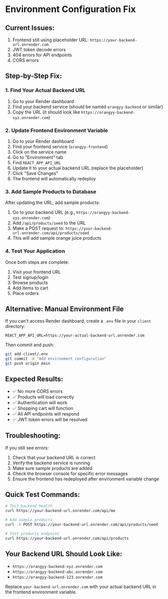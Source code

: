 # Environment Configuration Fix

## Current Issues:
1. Frontend still using placeholder URL: `https://your-backend-url.onrender.com`
2. JWT token decode errors
3. 404 errors for API endpoints
4. CORS errors

## Step-by-Step Fix:

### 1. Find Your Actual Backend URL

1. Go to your Render dashboard
2. Find your backend service (should be named `orangyy-backend` or similar)
3. Copy the URL (it should look like `https://orangyy-backend-xyz.onrender.com`)

### 2. Update Frontend Environment Variable

1. Go to your Render dashboard
2. Find your frontend service (`orangyy-frontend`)
3. Click on the service name
4. Go to "Environment" tab
5. Find `REACT_APP_API_URL`
6. Update it to your actual backend URL (replace the placeholder)
7. Click "Save Changes"
8. The frontend will automatically redeploy

### 3. Add Sample Products to Database

After updating the URL, add sample products:

1. Go to your backend URL (e.g., `https://orangyy-backend-xyz.onrender.com`)
2. Add `/api/products/seed` to the URL
3. Make a POST request to: `https://your-backend-url.onrender.com/api/products/seed`
4. This will add sample orange juice products

### 4. Test Your Application

Once both steps are complete:
1. Visit your frontend URL
2. Test signup/login
3. Browse products
4. Add items to cart
5. Place orders

## Alternative: Manual Environment File

If you can't access Render dashboard, create a `.env` file in your `client` directory:

```
REACT_APP_API_URL=https://your-actual-backend-url.onrender.com
```

Then commit and push:
```bash
git add client/.env
git commit -m "Add environment configuration"
git push origin main
```

## Expected Results:

- ✅ No more CORS errors
- ✅ Products will load correctly
- ✅ Authentication will work
- ✅ Shopping cart will function
- ✅ All API endpoints will respond
- ✅ JWT token errors will be resolved

## Troubleshooting:

If you still see errors:
1. Check that your backend URL is correct
2. Verify the backend service is running
3. Make sure sample products are added
4. Check the browser console for specific error messages
5. Ensure the frontend has redeployed after environment variable change

## Quick Test Commands:

```bash
# Test backend health
curl https://your-backend-url.onrender.com/api/me

# Add sample products
curl -X POST https://your-backend-url.onrender.com/api/products/seed

# Test products endpoint
curl https://your-backend-url.onrender.com/api/products
```

## Your Backend URL Should Look Like:
- `https://orangyy-backend-xyz.onrender.com`
- `https://orangyy-backend-abc.onrender.com`
- `https://orangyy-backend-123.onrender.com`

Replace `your-backend-url.onrender.com` with your actual backend URL in the frontend environment variable.

